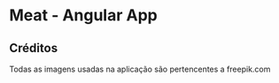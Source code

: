 # Meat - Angular App 

## Créditos

Todas as imagens usadas na aplicação são pertencentes a freepik.com

